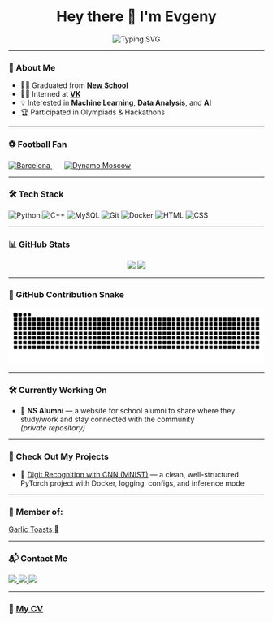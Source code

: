 <h1 align="center">Hey there 👋 I'm Evgeny</h1>

<div align="center">
  <img src="https://readme-typing-svg.demolab.com?font=Fira+Code&weight=500&pause=1000&center=true&vCenter=true&width=600&lines=ML+Enthusiast+%7C+Data+Lover+%7C+Football+Fan;Coding+since+2022+%F0%9F%92%BB;Interned+at+VK+%F0%9F%92%BC;Studying+at+Yandex+School+and+New+School;Building+Projects+in+ML%2C+DS+and+AI;Dreaming+big%2C+learning+daily+%F0%9F%8C%9F;Open+to+collaboration+%F0%9F%92%BB" alt="Typing SVG" />
</div>

---

### 🧠 About Me

- 👨‍🎓 Graduated from [**New School**](https://home.n.school)
- 🧑‍💻 Interned at [**VK**](https://vk.com/about)
- 💡 Interested in **Machine Learning**, **Data Analysis**, and **AI**
- 🏆 Participated in Olympiads & Hackathons

---

### ⚽ Football Fan

<div align="left">
  <a href="https://www.fcbarcelona.com/" target="_blank">
    <img src="https://upload.wikimedia.org/wikipedia/en/4/47/FC_Barcelona_%28crest%29.svg" height="50" alt="Barcelona"/>
  </a>
  <img width="20"/>
 <a href="https://fcdm.ru/" target="_blank">
  <img src="https://upload.wikimedia.org/wikipedia/en/thumb/e/e7/Dynamo_Moscow_logo.svg/320px-Dynamo_Moscow_logo.svg.png" height="50" alt="Dynamo Moscow"/>
</a>

</div>

---

### 🛠️ Tech Stack

<div align="left">
  <img src="https://cdn.jsdelivr.net/gh/devicons/devicon/icons/python/python-original.svg" height="40" alt="Python"/>
  <img src="https://cdn.jsdelivr.net/gh/devicons/devicon/icons/cplusplus/cplusplus-original.svg" height="40" alt="C++"/>
  <img src="https://cdn.jsdelivr.net/gh/devicons/devicon/icons/mysql/mysql-original.svg" height="40" alt="MySQL"/>
  <img src="https://cdn.jsdelivr.net/gh/devicons/devicon/icons/git/git-original.svg" height="40" alt="Git"/>
  <img src="https://cdn.jsdelivr.net/gh/devicons/devicon/icons/docker/docker-original.svg" height="40" alt="Docker"/>
  <img src="https://cdn.jsdelivr.net/gh/devicons/devicon/icons/html5/html5-original.svg" height="40" alt="HTML"/>
  <img src="https://cdn.jsdelivr.net/gh/devicons/devicon/icons/css3/css3-original.svg" height="40" alt="CSS"/>
</div>

---

### 📊 GitHub Stats

<div align="center">
  <img src="https://github-readme-stats.vercel.app/api?username=sinyshapmen&show_icons=true&theme=tokyonight&rank_icon=github&include_all_commits=true&hide_border=true&custom_title=My+GitHub+Stats" height="170" />
  <img src="https://github-readme-stats.vercel.app/api/top-langs/?username=sinyshapmen&layout=compact&theme=tokyonight&hide_border=true" height="170" />
</div>

---

### 🐍 GitHub Contribution Snake

<div align="center">
  <picture>
    <source media="(prefers-color-scheme: dark)" srcset="https://raw.githubusercontent.com/sinyshapmen/sinyshapmen/output/github-contribution-grid-snake-dark.svg">
    <source media="(prefers-color-scheme: light)" srcset="https://raw.githubusercontent.com/sinyshapmen/sinyshapmen/output/github-contribution-grid-snake.svg">
    <img alt="github contribution snake" src="https://raw.githubusercontent.com/sinyshapmen/sinyshapmen/output/github-contribution-grid-snake.svg" />
  </picture>
</div>

---

### 🛠️ Currently Working On

- 🏫 **NS Alumni** — a website for school alumni to share where they study/work and stay connected with the community  
  *(private repository)*

---

### 🚀 Check Out My Projects

- 🧠 [Digit Recognition with CNN (MNIST)](https://github.com/sinyshapmen/mnist_CNN) — a clean, well-structured PyTorch project with Docker, logging, configs, and inference mode

---

### 👥 Member of:
[Garlic Toasts 🍞](https://github.com/Garlic-Toasts)

---

### 📬 Contact Me

<div align="left">
  <a href="https://t.me/sinyshapmen" target="_blank">
    <img src="https://img.shields.io/badge/Telegram-2CA5E0?style=flat&logo=telegram&logoColor=white"/>
  </a>
  <a href="https://www.instagram.com/evgenybobrovsky30?igsh=cTNjenhpbmFlbGM3&utm_source=qr" target="_blank">
    <img src="https://img.shields.io/badge/Instagram-E4405F?style=flat&logo=instagram&logoColor=white"/>
  </a>
  <a href="mailto:sinyshapmen@proton.me" target="_blank">
    <img src="https://img.shields.io/badge/Email-8B89CC?style=flat&logo=protonmail&logoColor=white"/>
  </a>
</div>

---

### 📄 [My CV](https://docs.google.com/document/d/1BJ5YjnfJuVN_8ULQwimZdBmDdNcU1uJtJXffLh0d-i0/edit)





